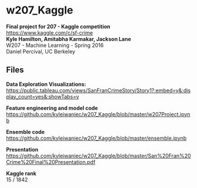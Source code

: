 # w207_Kaggle   
__Final project for 207 - Kaggle competition__   
https://www.kaggle.com/c/sf-crime   
__Kyle Hamilton, Amitabha Karmakar, Jackson Lane__   
W207 - Machine Learning - Spring 2016   
Daniel Percival, UC Berkeley   

## Files  
__Data Exploration Visualizations:__   
https://public.tableau.com/views/SanFranCrimeStory/Story1?:embed=y&:display_count=yes&:showTabs=y   

__Feature engineering and model code__   
https://github.com/kyleiwaniec/w207_Kaggle/blob/master/w207Project.ipynb

__Ensemble code__   
https://github.com/kyleiwaniec/w207_Kaggle/blob/master/ensemble.ipynb

__Presentation__   
https://github.com/kyleiwaniec/w207_Kaggle/blob/master/San%20Fran%20Crime%20Final%20Presentation.pdf      

__Kaggle rank__   
15 / 1842  



